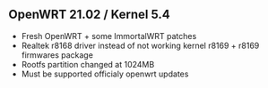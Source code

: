 ## OpenWRT 21.02 / Kernel 5.4
- Fresh OpenWRT + some ImmortalWRT patches
- Realtek r8168 driver instead of not working kernel r8169 + r8169 firmwares package
- Rootfs partition changed at 1024MB
- Must be supported officialy openwrt updates
